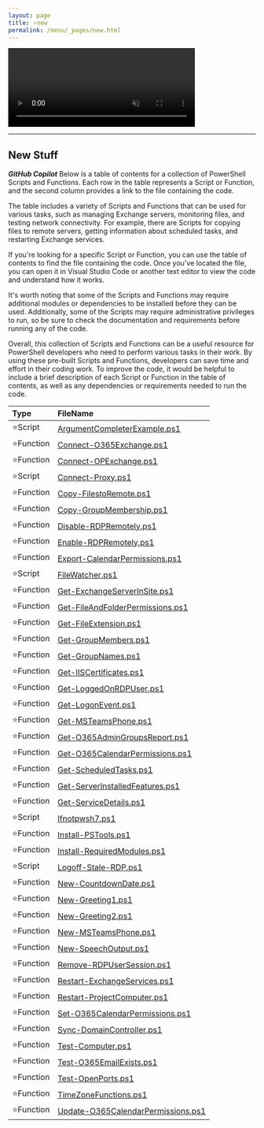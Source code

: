 ```yaml
---
layout: page
title: ⭐new
permalink: /menu/_pages/new.html
---
```


<video width="380" height="160" controls autoplay loop muted>
    <source src="/assets/menu/scripts.mp4" type="video/mp4">
    Your browser does not support the video tag.
</video>

---

## New Stuff

**_GitHub Copilot_** Below is a table of contents for a collection of PowerShell Scripts and Functions. Each row in the table represents a Script or Function, and the second column provides a link to the file containing the code.

The table includes a variety of Scripts and Functions that can be used for various tasks, such as managing Exchange servers, monitoring files, and testing network connectivity. For example, there are Scripts for copying files to remote servers, getting information about scheduled tasks, and restarting Exchange services.

If you're looking for a specific Script or Function, you can use the table of contents to find the file containing the code. Once you've located the file, you can open it in Visual Studio Code or another text editor to view the code and understand how it works.

It's worth noting that some of the Scripts and Functions may require additional modules or dependencies to be installed before they can be used. Additionally, some of the Scripts may require administrative privileges to run, so be sure to check the documentation and requirements before running any of the code.

Overall, this collection of Scripts and Functions can be a useful resource for PowerShell developers who need to perform various tasks in their work. By using these pre-built Scripts and Functions, developers can save time and effort in their coding work. To improve the code, it would be helpful to include a brief description of each Script or Function in the table of contents, as well as any dependencies or requirements needed to run the code.

| Type       | FileName                                                                          |
| :--------- | :-------------------------------------------------------------------------------- |
| ⭐Script   | [ArgumentCompleterExample.ps1](/_posts/new/ArgumentCompleterExample/)             |
| ⭐Function | [Connect-O365Exchange.ps1](/_posts/new/Connect-O365Exchange/)                     |
| ⭐Function | [Connect-OPExchange.ps1](/_posts/new/Connect-OPExchange/)                         |
| ⭐Script   | [Connect-Proxy.ps1](/_posts/new/Connect-Proxy/)                                   |
| ⭐Function | [Copy-FilestoRemote.ps1](/_posts/new/Copy-FilestoRemote/)                         |
| ⭐Function | [Copy-GroupMembership.ps1](/_posts/new/Copy-GroupMembership/)                     |
| ⭐Function | [Disable-RDPRemotely.ps1](/_posts/new/Disable-RDPRemotely/)                       |
| ⭐Function | [Enable-RDPRemotely.ps1](/_posts/new/Enable-RDPRemotely/)                         |
| ⭐Function | [Export-CalendarPermissions.ps1](/_posts/new/Export-CalendarPermissions/)         |
| ⭐Script   | [FileWatcher.ps1](/_posts/new/FileWatcher/)                                       |
| ⭐Function | [Get-ExchangeServerInSite.ps1](/_posts/new/Get-ExchangeServerInSite/)             |
| ⭐Function | [Get-FileAndFolderPermissions.ps1](/_posts/new/Get-FileAndFolderPermissions/)     |
| ⭐Function | [Get-FileExtension.ps1](/_posts/new/Get-FileExtension/)                           |
| ⭐Function | [Get-GroupMembers.ps1](/_posts/new/Get-GroupMembers/)                             |
| ⭐Function | [Get-GroupNames.ps1](/_posts/new/Get-GroupNames/)                                 |
| ⭐Function | [Get-IISCertificates.ps1](/_posts/new/Get-IISCertificates/)                       |
| ⭐Function | [Get-LoggedOnRDPUser.ps1](/_posts/new/Get-LoggedOnRDPUser/)                       |
| ⭐Function | [Get-LogonEvent.ps1](/_posts/new/Get-LogonEvent/)                                 |
| ⭐Function | [Get-MSTeamsPhone.ps1](/_posts/new/Get-MSTeamsPhone/)                             |
| ⭐Function | [Get-O365AdminGroupsReport.ps1](/_posts/new/Get-O365AdminGroupsReport/)           |
| ⭐Function | [Get-O365CalendarPermissions.ps1](/_posts/new/Get-O365CalendarPermissions/)       |
| ⭐Function | [Get-ScheduledTasks.ps1](/_posts/new/Get-ScheduledTasks/)                         |
| ⭐Function | [Get-ServerInstalledFeatures.ps1](/_posts/new/Get-ServerInstalledFeatures/)       |
| ⭐Function | [Get-ServiceDetails.ps1](/_posts/new/Get-ServiceDetails/)                         |
| ⭐Script   | [Ifnotpwsh7.ps1](/_posts/new/Ifnotpwsh7/)                                         |
| ⭐Function | [Install-PSTools.ps1](/_posts/new/Install-PSTools/)                               |
| ⭐Function | [Install-RequiredModules.ps1](/_posts/new/Install-RequiredModules/)               |
| ⭐Script   | [Logoff-Stale-RDP.ps1](/_posts/new/Logoff-Stale-RDP/)                             |
| ⭐Function | [New-CountdownDate.ps1](/_posts/new/New-CountdownDate/)                           |
| ⭐Function | [New-Greeting1.ps1](/_posts/new/New-Greeting1/)                                   |
| ⭐Function | [New-Greeting2.ps1](/_posts/new/New-Greeting2/)                                   |
| ⭐Function | [New-MSTeamsPhone.ps1](/_posts/new/New-MSTeamsPhone/)                             |
| ⭐Function | [New-SpeechOutput.ps1](/_posts/new/New-SpeechOutput/)                             |
| ⭐Function | [Remove-RDPUserSession.ps1](/_posts/new/Remove-RDPUserSession/)                   |
| ⭐Function | [Restart-ExchangeServices.ps1](/_posts/new/Restart-ExchangeServices/)             |
| ⭐Function | [Restart-ProjectComputer.ps1](/_posts/new/Restart-ProjectComputer/)               |
| ⭐Function | [Set-O365CalendarPermissions.ps1](/_posts/new/Set-O365CalendarPermissions/)       |
| ⭐Function | [Sync-DomainController.ps1](/_posts/new/Sync-DomainController/)                   |
| ⭐Function | [Test-Computer.ps1](/_posts/new/Test-Computer/)                                   |
| ⭐Function | [Test-O365EmailExists.ps1](/_posts/new/Test-O365EmailExists/)                     |
| ⭐Function | [Test-OpenPorts.ps1](/_posts/new/Test-OpenPorts/)                                 |
| ⭐Function | [TimeZoneFunctions.ps1](/_posts/new/TimeZoneFunctions/)                           |
| ⭐Function | [Update-O365CalendarPermissions.ps1](/_posts/new/Update-O365CalendarPermissions/) |
